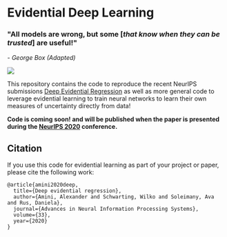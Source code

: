 # Evidential Deep Learning

### "All models are wrong, but some [*that know when they can be trusted*] are useful!"
*- George Box (Adapted)*

![](assets/banner.png)

This repository contains the code to reproduce the recent NeurIPS submissions [Deep Evidential Regression](http://www.mit.edu/~amini/pubs/pdf/deep-evidential-regression.pdf) as well as more general code to leverage evidential learning to train neural networks to learn their own measures of uncertainty directly from data!

**Code is coming soon! and will be published when the paper is presented during the [NeurIPS 2020](https://neurips.cc/) conference.**

## Citation
If you use this code for evidential learning as part of your project or paper, please cite the following work:  

    @article{amini2020deep,
      title={Deep evidential regression},
      author={Amini, Alexander and Schwarting, Wilko and Soleimany, Ava and Rus, Daniela},
      journal={Advances in Neural Information Processing Systems},
      volume={33},
      year={2020}
    }
